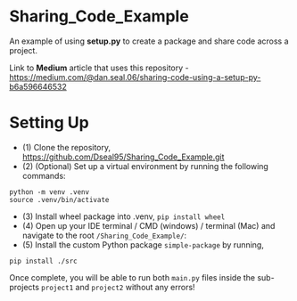 # Sharing_Code_Example
An example of using **setup.py** to create a package and share code across a project.

Link to **Medium** article that uses this repository - https://medium.com/@dan.seal.06/sharing-code-using-a-setup-py-b6a596646532

# Setting Up

- (1) Clone the repository, https://github.com/Dseal95/Sharing_Code_Example.git
- (2) (Optional) Set up a virtual environment by running the following commands:

```
python -m venv .venv
source .venv/bin/activate
```

- (3) Install wheel package into .venv, `pip install wheel`
- (4) Open up your IDE terminal  / CMD (windows) / terminal (Mac) and navigate to the root `/Sharing_Code_Example/`:
- (5) Install the custom Python package `simple-package` by running,

```
pip install ./src
```


Once complete, you will be able to run both `main.py` files inside the sub-projects `project1` and `project2` without any errors! 
